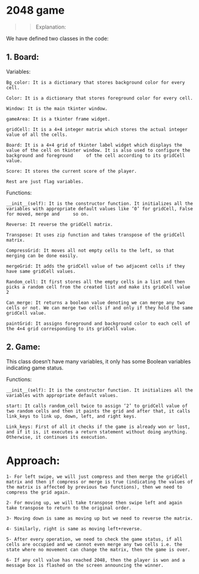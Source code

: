 # 2048 game

>> Explanation:

 We have defined two classes in the code:

## 1. Board:

  Variables:

    Bg_color: It is a dictionary that stores background color for every cell.

    Color: It is a dictionary that stores foreground color for every cell.
    
    Window: It is the main tkinter window.
    
    gameArea: It is a tkinter frame widget.
    
    gridCell: It is a 4×4 integer matrix which stores the actual integer value of all the cells.
    
    Board: It is a 4×4 grid of tkinter label widget which displays the value of the cell on tkinter window. It is also used to configure the background and foreground     of the cell according to its gridCell value.
    
    Score: It stores the current score of the player.
    
    Rest are just flag variables.

  Functions:

    __init__(self): It is the constructor function. It initializes all the variables with appropriate default values like ‘0’ for gridCell, False for moved, merge and     so on.
    
    Reverse: It reverse the gridCell matrix.
    
    Transpose: It uses zip function and takes transpose of the gridCell matrix.
    
    CompressGrid: It moves all not empty cells to the left, so that merging can be done easily.
    
    mergeGrid: It adds the gridCell value of two adjacent cells if they have same gridCell values.
    
    Random_cell: It first stores all the empty cells in a list and then picks a random cell from the created list and make its gridCell value 2
    
    Can_merge: It returns a boolean value denoting we can merge any two cells or not. We can merge two cells if and only if they hold the same gridCell value.
    
    paintGrid: It assigns foreground and background color to each cell of the 4×4 grid corresponding to its gridCell value.
    


## 2. Game:

 This class doesn’t have many variables, it only has some Boolean variables indicating game status.

  Functions:

    __init__(self): It is the constructor function. It initializes all the variables with appropriate default values.
    
    start: It calls random_cell twice to assign ‘2’ to gridCell value of two random cells and then it paints the grid and after that, it calls link_keys to link up, down, left, and right keys.
    
    Link_keys: First of all it checks if the game is already won or lost, and if it is, it executes a return statement without doing anything. Otherwise, it continues its execution.
    
# Approach:

    1- For left swipe, we will just compress and then merge the gridCell matrix and then if compress or merge is true (indicating the values of the matrix is affected by previous two functions), then we need to compress the grid again.
    
    2- For moving up, we will take transpose then swipe left and again take transpose to return to the original order.
    
    3- Moving down is same as moving up but we need to reverse the matrix.
    
    4- Similarly, right is same as moving left+reverse.
    
    5- After every operation, we need to check the game status, if all cells are occupied and we cannot even merge any two cells i.e. the state where no movement can change the matrix, then the game is over.
    
    6- If any cell value has reached 2048, then the player is won and a message box is flashed on the screen announcing the winner.
